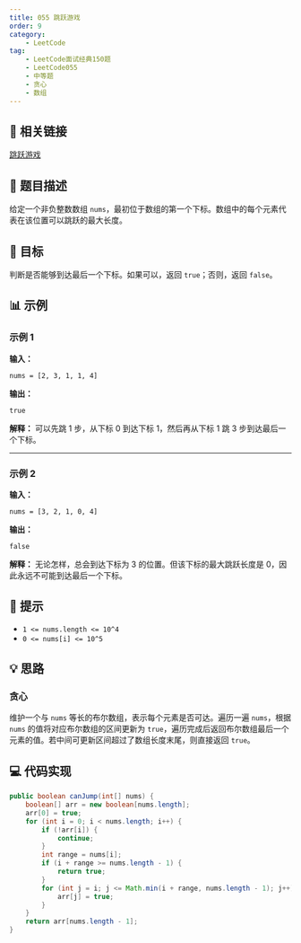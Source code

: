 ```yaml
---
title: 055 跳跃游戏
order: 9
category:
    - LeetCode
tag:
    - LeetCode面试经典150题
    - LeetCode055
    - 中等题
    - 贪心
    - 数组
---
```


## 🔗 相关链接

[跳跃游戏](https://leetcode.cn/problems/jump-game/?envType=study-plan-v2&envId=top-interview-150)

## 📜 题目描述

给定一个非负整数数组 `nums`，最初位于数组的第一个下标。数组中的每个元素代表在该位置可以跳跃的最大长度。

## 🎯 目标

判断是否能够到达最后一个下标。如果可以，返回 `true`；否则，返回 `false`。

## 📊 示例

### 示例 1

**输入：**
```plaintext
nums = [2, 3, 1, 1, 4]
```
**输出：**
```plaintext
true
```
**解释：** 
可以先跳 1 步，从下标 0 到达下标 1，然后再从下标 1 跳 3 步到达最后一个下标。

---

### 示例 2

**输入：**
```plaintext
nums = [3, 2, 1, 0, 4]
```
**输出：**
```plaintext
false
```
**解释：** 
无论怎样，总会到达下标为 3 的位置。但该下标的最大跳跃长度是 0，因此永远不可能到达最后一个下标。

## 📝 提示

- `1 <= nums.length <= 10^4`
- `0 <= nums[i] <= 10^5`

## 💡 思路

### 贪心

维护一个与 `nums` 等长的布尔数组，表示每个元素是否可达。遍历一遍 `nums`，根据 `nums` 的值将对应布尔数组的区间更新为 `true`，遍历完成后返回布尔数组最后一个元素的值。若中间可更新区间超过了数组长度末尾，则直接返回 `true`。

## 💻 代码实现

```java
public boolean canJump(int[] nums) {
    boolean[] arr = new boolean[nums.length];
    arr[0] = true;
    for (int i = 0; i < nums.length; i++) {
        if (!arr[i]) {
            continue;
        }
        int range = nums[i];
        if (i + range >= nums.length - 1) {
            return true;
        }
        for (int j = i; j <= Math.min(i + range, nums.length - 1); j++) {
            arr[j] = true;
        }
    }
    return arr[nums.length - 1];
}
```